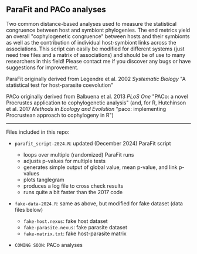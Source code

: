 ## ParaFit and PACo analyses

Two common distance-based analyses used to measure the statistical congruence between host and symbiont phylogenies. The end metrics yield an overall "cophylogenetic congruence" between hosts and their symbionts as well as the contribution of individual host-symbiont links across the associations. This script can easily be modified for different systems (just need tree files and a matrix of associations) and should be of use to many researchers in this field! Please contact me if you discover any bugs or have suggestions for improvement.

ParaFit originally derived from Legendre et al. 2002 *Systematic Biology* "A statistical test for host-parasite coevolution"

PACo originally derived from Balbuena et al. 2013 *PLoS One* "PACo: a novel Procrustes application to cophylogenetic analysis" (and, for R, Hutchinson et al. 2017 *Methods in Ecology and Evolution* "paco: implementing Procrustean approach to cophylogeny in R")

---

Files included in this repo:
- `parafit_script-2024.R`: updated (December 2024) ParaFit script
  - loops over multiple (randomized) ParaFit runs
  - adjusts p-values for multiple tests
  - generates simple output of global value, mean p-value, and link p-values
  - plots tanglegram
  - produces a log file to cross check results
  - runs quite a bit faster than the 2017 code
    
- `fake-data-2024.R`: same as above, but modified for fake dataset (data files below)
  - `fake-host.nexus`: fake host dataset
  - `fake-parasite.nexus`: fake parasite dataset
  - `fake-matrix.txt`: fake host-parasite matrix

- `COMING SOON`: PACo analyses
